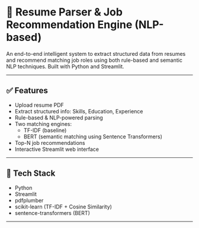 # 📄 Resume Parser & Job Recommendation Engine (NLP-based)

An end-to-end intelligent system to extract structured data from resumes and recommend matching job roles using both rule-based and semantic NLP techniques. Built with Python and Streamlit.

---

## ✅ Features

- Upload resume PDF
- Extract structured info: Skills, Education, Experience
- Rule-based & NLP-powered parsing
- Two matching engines:
  - TF-IDF (baseline)
  - BERT (semantic matching using Sentence Transformers)
- Top-N job recommendations
- Interactive Streamlit web interface

---

## 🚀 Tech Stack

- Python
- Streamlit
- pdfplumber
- scikit-learn (TF-IDF + Cosine Similarity)
- sentence-transformers (BERT)

---


